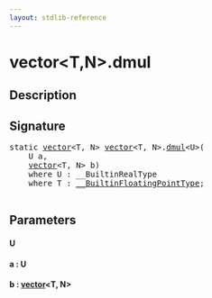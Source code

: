 ```yaml
---
layout: stdlib-reference
---
```


# vector\<T,N\>\.dmul

## Description





## Signature 

<pre>
<span class='code_keyword'>static</span> <a href="/stdlib-reference/types/vector/index" class="code_type">vector</a>&lt;<span class="code_type">T</span>, N&gt; <a href="/stdlib-reference/types/vector/index" class="code_type">vector</a>&lt;<span class="code_type">T</span>, N&gt;.<a href="/stdlib-reference/types/vector/dmul">dmul</a>&lt;U&gt;(
    U <span class='code_param'>a</span>,
    <a href="/stdlib-reference/types/vector/index" class="code_type">vector</a>&lt;<span class="code_type">T</span>, N&gt; <span class='code_param'>b</span>)
    <span class='code_keyword'>where</span> U : __BuiltinRealType
    <span class='code_keyword'>where</span> <span class="code_type">T</span> : <a href="/stdlib-reference/interfaces/BuiltinFloatingPointType/index" class="code_type">__BuiltinFloatingPointType</a>;

</pre>

## Parameters

#### U
#### a  : U
#### b  : [vector](/stdlib-reference/types/vector/index)\<T, N\>

